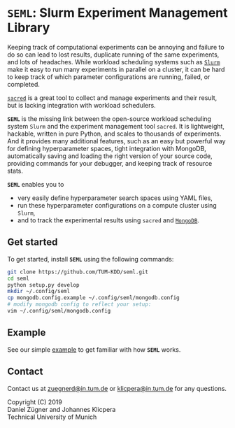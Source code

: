 # `SEML`: Slurm Experiment Management Library

Keeping track of computational experiments can be annoying and failure to do so can lead to lost results, duplicate running of the same experiments, and lots of headaches. While workload scheduling systems such as [`Slurm`](https://slurm.schedmd.com/overview.html) make it easy to run many experiments in parallel on a cluster, it can be hard to keep track of which parameter configurations are running, failed, or completed.

[`sacred`](https://github.com/IDSIA/sacred) is a great tool to collect and manage experiments and their result, but is lacking integration with workload schedulers.

**`SEML`** is the missing link between the open-source workload scheduling system `Slurm` and the experiment management tool `sacred`. It is lightweight, hackable, written in pure Python, and scales to thousands of experiments. And it provides many additional features, such as an easy but powerful way for defining hyperparameter spaces, tight integration with MongoDB, automatically saving and loading the right version of your source code, providing commands for your debugger, and keeping track of resource stats.

**`SEML`** enables you to 
* very easily define hyperparameter search spaces using YAML files,
* run these hyperparameter configurations on a compute cluster using `Slurm`,
* and to track the experimental results using `sacred` and [`MongoDB`](https://www.mongodb.com/).

## Get started
To get started, install **`SEML`** using the following commands:
```bash
git clone https://github.com/TUM-KDD/seml.git
cd seml
python setup.py develop
mkdir ~/.config/seml
cp mongodb.config.example ~/.config/seml/mongodb.config
# modify mongodb config to reflect your setup:
vim ~/.config/seml/mongodb.config
```
## Example
See our simple [example](examples) to get familiar with how **`SEML`** works.

## Contact
Contact us at zuegnerd@in.tum.de or klicpera@in.tum.de for any questions.

Copyright (C) 2019  
Daniel Zügner and Johannes Klicpera  
Technical University of Munich
